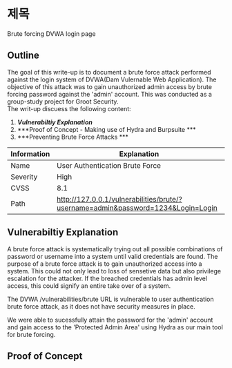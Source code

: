 # 제목 
Brute forcing DVWA login page

## Outline

The goal of this write-up is to document a brute force attack performed against the login system of DVWA(Dam Vulernable Web Application). The objective of this attack was to gain unauthorized admin access by brute forcing password against the 'admin' account. This was conducted as a group-study project for Groot Security. \
The writ-up discuess the following content:
1. ***Vulnerabiltiy Explanation***
2. ***Proof of Concept - Making use of Hydra and Burpsuite ***
3. ***Preventing Brute Force Attacks ***

| Information | Explanation                                                                      |
|-------------|----------------------------------------------------------------------------------|
| Name        | User Authentication Brute Force                                                  |
| Severity    | High                                                                             |
| CVSS        | 8.1                                                                              |
| Path        | http://127.0.0.1/vulnerabilities/brute/?username=admin&password=1234&Login=Login |

## Vulnerabiltiy Explanation
A brute force attack is systematically trying out all possible combinations of password or username into a system until  valid credentials are found.
The purpose of a brute force attack is to gain unauthorized access into a system. This could not only lead to loss of sensetive data but also privilege escalation
for the attacker. If the breached credentials has admin level access, this could signify an entire take over of a system.

The DVWA /vulnerabilities/brute URL is vulnerable to user authentication brute force attack, as it does not have security measures in place.

We were able to sucessfully attain the password for the 'admin' account and gain access to the 'Protected Admin Area' using Hydra as our main tool for brute forcing.

## Proof of Concept

